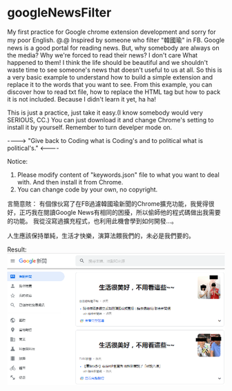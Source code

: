 # googleNewsFilter
My first practice for Google chrome extension development and sorry for my poor English.  @.@
Inspired by someone who filter "韓國瑜" in FB.
Google news is a good portal for reading news.
But, why somebody are always on the media? Why we're forced to read their news? I don't care What happened to them!
I think the life should be beautiful and we shouldn't waste time to see someone's news that doesn't useful to us at all.
So this is a very basic example to understand how to build a simple extension and replace it to the words that you want to see.
From this example, you can discover how to read txt file, how to replace the HTML tag but how to pack it is not included. Because I didn't learn it yet, ha ha!

This is just a practice, just take it easy.(I know somebody would very SERIOUS, CC.)
You can just download it and change Chrome's setting to install it by yourself.  Remember to turn develper mode on.

----> "Give back to Coding what is Coding's and to political what is political's." <----

Notice:
1. Please modify content of "keywords.json" file to what you want to deal with. And then install it from Chrome.
2. You can change code by your own, no copyright.

言簡意賅：
有個傢伙寫了在FB過濾韓國瑜新聞的Chrome擴充功能，我覺得很好，正巧我在閱讀Google News有相同的困擾，所以偷師他的程式碼做出我需要的功能。
我從沒寫過擴充程式，也利用此機會學到如何開發…。

人生應該保持單純，生活才快樂，演算法餵我們的，未必是我們要的。

Result:
![Result PNG](https://github.com/jackzhc911/googleNewsFilter/blob/master/example-gnews.PNG)
